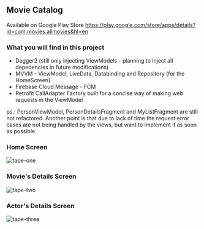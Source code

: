 ## Movie Catalog

Available on Google Play Store
https://play.google.com/store/apps/details?id=com.movies.allmovies&hl=en
### What you will find in this project
- Dagger2 (still only injecting ViewModels - planning to inject all depedencies in future modifications)
- MVVM - ViewModel, LiveData, Databinding and Repository (for the HomeScreen)
- Firebase Cloud Message - FCM
- Retrofit CallAdapter Factory built for a concise way of making web requests in the ViewModel

ps.: PersonViewModel, PersonDetailsFragment and MyListFragment are still not refactored. Another point is that due to lack of time the request error cases are not being handled by the views, but want to implement it as soon as possible.

### Home Screen
![tape-one](https://github.com/igorlacourt/All-Movies/blob/feature/dagger/tape1.gif)

### Movie's Details Screen
![tape-two](https://github.com/igorlacourt/All-Movies/blob/feature/dagger/tape2.gif)

### Actor's Details Screen
![tape-three](https://github.com/igorlacourt/All-Movies/blob/feature/dagger/tape3.gif)
